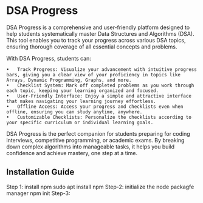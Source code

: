 # DSA Progress
DSA Progress is a comprehensive and user-friendly platform designed to help students systematically master Data Structures and Algorithms (DSA). This tool enables you to track your progress across various DSA topics, ensuring thorough coverage of all essential concepts and problems.

With DSA Progress, students can:

	•	Track Progress: Visualize your advancement with intuitive progress bars, giving you a clear view of your proficiency in topics like Arrays, Dynamic Programming, Graphs, and more.
	•	Checklist System: Mark off completed problems as you work through each topic, keeping your learning organized and focused.
	•	User-Friendly Interface: Enjoy a simple and attractive interface that makes navigating your learning journey effortless.
	•	Offline Access: Access your progress and checklists even when offline, ensuring you can study anytime, anywhere.
	•	Customizable Checklists: Personalize the checklists according to your specific curriculum or individual learning goals.

DSA Progress is the perfect companion for students preparing for coding interviews, competitive programming, or academic exams. By breaking down complex algorithms into manageable tasks, it helps you build confidence and achieve mastery, one step at a time.

## Installation Guide

Step 1: install npm 
        sudo apt install npm 
Step-2: initialize the node packagfe manager 
        npm init
Step-3: 